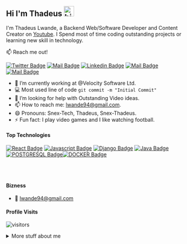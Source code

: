 ## Hi I'm Thadeus <img src="https://user-images.githubusercontent.com/1303154/88677602-1635ba80-d120-11ea-84d8-d263ba5fc3c0.gif" width="28px" alt="hi">

I'm Thadeus Lwande, a Backend Web/Software Developer and Content Creator on [Youtube](https://www.youtube.com/channel/UC_5NQKJ8oyYxXa9bdx5xfRw). I Spend most of time coding outstanding projects or learning new skill in technology.

:mailbox: Reach me out!

[![Twitter Badge](https://img.shields.io/badge/-@SnexThadeus-1ca0f1?style=flat&labelColor=1ca0f1&logo=twitter&logoColor=white&link=https://twitter.com/SnexThadeus)](https://twitter.com/SnexThadeus) [![Mail Badge](https://img.shields.io/badge/-SnexTech-e74c3c?style=flat&labelColor=e74c3c&logo=youtube&logoColor=white)](https://www.youtube.com/channel/UC_5NQKJ8oyYxXa9bdx5xfRw) [![Linkedin Badge](https://img.shields.io/badge/-SnexThadeus-0e76a8?style=flat&labelColor=0e76a8&logo=linkedin&logoColor=white)](https://www.linkedin.com/in/thadeus-odhiambo-3a69841b1/) [![Mail Badge](https://img.shields.io/badge/-@SnexThadeus-e84393?style=flat&labelColor=e84393&logo=instagram&logoColor=white)](https://www.instagram.com/snexthadeus/) [![Mail Badge](https://img.shields.io/badge/-Thadeus-c0392b?style=flat&labelColor=c0392b&logo=gmail&logoColor=white)](mailto:lwande94@gmail.com)

<!-- TODO: Add last video link -->

- 🔭 I’m currently working at @Velocity Software Ltd.
- :computer: Most used line of code `git commit -m "Initial Commit"`
- 🤔 I’m looking for help with Outstanding Video ideas.
- 📫 How to reach me: lwande94@gmail.com.
- 😄 Pronouns: Snex-Tech, Thadeus, Snex-Thadeus.
- ⚡ Fun fact: I play video games and I like watching football.

#### Top Technologies

<!-- TODO: Make technologies links takes you to repositories -->

[![React Badge](https://img.shields.io/badge/-PYTHON-61DBFB?style=for-the-badge&labelColor=black&logo=PYTHON&logoColor=61DBFB)](#) [![Javascript Badge](https://img.shields.io/badge/-Javascript-F0DB4F?style=for-the-badge&labelColor=black&logo=javascript&logoColor=F0DB4F)](#) [![Django Badge](https://img.shields.io/badge/-DJANGO-007acc?style=for-the-badge&labelColor=black&logo=django&logoColor=007acc)](#) [![Java Badge](https://img.shields.io/badge/-JAVA-3C873A?style=for-the-badge&labelColor=black&logo=java&logoColor=3C873A)](#) [![POSTGRESQL Badge](https://img.shields.io/badge/-POSTGRESQL-9900ff?style=for-the-badge&labelColor=black&logo=postgresql&logoColor=007acc)](#)[![DOCKER Badge](https://img.shields.io/badge/-DOCKER-e535ab?style=for-the-badge&labelColor=black&logo=docker&logoColor=007acc)](#)

<!-- ### Tutorials

[<img align="left" alt="React" width="26px" src="https://raw.githubusercontent.com/github/explore/80688e429a7d4ef2fca1e82350fe8e3517d3494d/topics/react/react.png" />][reactplaylist]

[<img align="left" alt="HTML5" width="26px" src="https://raw.githubusercontent.com/github/explore/80688e429a7d4ef2fca1e82350fe8e3517d3494d/topics/html/html.png" />][htmltutorial]

[<img align="left" alt="JavaScript" width="26px" src="https://raw.githubusercontent.com/github/explore/80688e429a7d4ef2fca1e82350fe8e3517d3494d/topics/javascript/javascript.png" />][javascripttutorial]

[<img align="left" alt="Visual Studio Code" width="26px" src="https://raw.githubusercontent.com/github/explore/80688e429a7d4ef2fca1e82350fe8e3517d3494d/topics/visual-studio-code/visual-studio-code.png" />][vscodetutorial]

<img align="left" alt="Sass" width="26px" src="https://raw.githubusercontent.com/github/explore/80688e429a7d4ef2fca1e82350fe8e3517d3494d/topics/sass/sass.png" />

<img align="left" alt="Node.js" width="26px" src="https://raw.githubusercontent.com/github/explore/80688e429a7d4ef2fca1e82350fe8e3517d3494d/topics/nodejs/nodejs.png" />

<img align="left" alt="GraphQL" width="26px" src="https://raw.githubusercontent.com/github/explore/80688e429a7d4ef2fca1e82350fe8e3517d3494d/topics/graphql/graphql.png" />

<img align="left" alt="Deno" width="26px" src="https://raw.githubusercontent.com/github/explore/361e2821e2dea67711cde99c9c40ed357061cf27/topics/deno/deno.png" />

<img align="left" alt="SQL" width="26px" src="https://raw.githubusercontent.com/github/explore/80688e429a7d4ef2fca1e82350fe8e3517d3494d/topics/sql/sql.png" />

<img align="left" alt="MySQL" width="26px" src="https://raw.githubusercontent.com/github/explore/80688e429a7d4ef2fca1e82350fe8e3517d3494d/topics/mysql/mysql.png" />

<img align="left" alt="Git" width="26px" src="https://raw.githubusercontent.com/github/explore/80688e429a7d4ef2fca1e82350fe8e3517d3494d/topics/git/git.png" />

<img align="left" alt="MongoDB" width="26px" src="https://raw.githubusercontent.com/github/explore/80688e429a7d4ef2fca1e82350fe8e3517d3494d/topics/mongodb/mongodb.png" /> -->

<br />
<br />

#### Bizness
- :email: lwande94@gmail.com


#### Profile Visits 

![visitors](https://visitor-badge.glitch.me/badge?page_id=Snex-Thadeus.Snex-Thadeus)

<details>
<summary>
  More stuff about me
</summary>

<br >

I love sharing knowledge and putting tutorials, courses and posts together for helping other developers, and that's why Snex-Tech Programmer Youtube Channel exists!

#### What is Snex-Tech Programmer?

Snex-Tech Programmer is a youtube channel for learning Web development, coding, design and IT related stuffs. Including new technologies and frameworks and anything really related to development world.



<!--START_SECTION:waka-->


#### Github Stats

![SnexThadeus's github stats](https://github-readme-stats.vercel.app/api?username=Snex-Thadeus&count_private=true&theme=tokyonight&hide=contribs,prs)

</details>


[reactplaylist]: https://www.youtube.com/watch?v=KxXXEL-k47Y&list=PLvXDmnBbOF7RnYiZvDwl2Pzcs2kfi10wd
[vscodetutorial]: https://www.youtube.com/watch?v=Bkie2ai8qeE&t=8s
[htmltutorial]: https://www.youtube.com/watch?v=VK6MXVxOsws&t=27s
[javascripttutorial]: https://www.youtube.com/watch?v=D-LHKvmX37E
